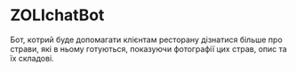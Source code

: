 # ZOLIchatBot
Бот, котрий буде допомагати клієнтам ресторану дізнатися більше про страви, які в ньому готуються, показуючи фотографії цих страв, опис та їх складові.
